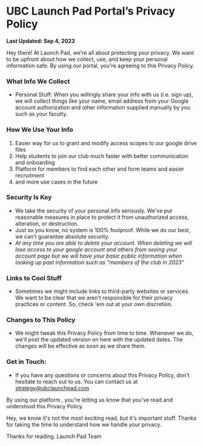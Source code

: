 # UBC Launch Pad Portal’s Privacy Policy

**Last Updated: Sep 4, 2023**

Hey there! At Launch Pad, we're all about protecting your privacy. We want to be upfront about how we collect, use, and keep your personal information safe. By using our portal, you're agreeing to this Privacy Policy.

### What Info We Collect

- Personal Stuff: When you willingly share your info with us (i.e. sign up), we will collect things like your name, email address from your Google account authorization and other information supplied manually by you such as your faculty.

### How We Use Your Info

1. Easier way for us to grant and modify access scopes to our google drive files
2. Help students to join our club much faster with better communication and onboarding
3. Platform for members to find each other and form teams and easier recruitment
4. and more use cases in the future


### Security Is Key

- We take the security of your personal info seriously. We've put reasonable measures in place to protect it from unauthorized access, alteration, or destruction.
- Just so you know, no system is 100% foolproof. While we do our best, we can't guarantee absolute security.
- *At any time you are able to delete your account. When deleting we will lose access to your google account and others from seeing your account page but we will have your basic public information when looking up past information such as “members of the club in 2023”*


### Links to Cool Stuff

- Sometimes we might include links to third-party websites or services. We want to be clear that we aren't responsible for their privacy practices or content. So, check 'em out at your own discretion.

### Changes to This Policy

- We might tweak this Privacy Policy from time to time. Whenever we do, we'll post the updated version on here with the updated dates. The changes will be effective as soon as we share them.

### Get in Touch:

- If you have any questions or concerns about this Privacy Policy, don't hesitate to reach out to us. You can contact us at strategy@ubclaunchpad.com

By using our platform , you're letting us know that you've read and understood this Privacy Policy.


Hey, we know it's not the most exciting read, but it's important stuff. Thanks for taking the time to understand how we handle your privacy.

Thanks for reading,
Launch Pad Team
